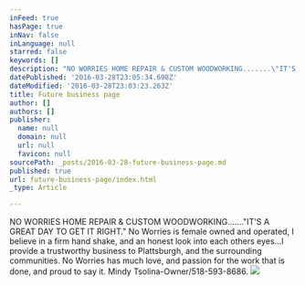 ```yaml
---
inFeed: true
hasPage: true
inNav: false
inLanguage: null
starred: false
keywords: []
description: "NO WORRIES HOME REPAIR & CUSTOM WOODWORKING.......\"IT'S A GREAT DAY TO GET IT RIGHT.\" No Worries is female owned and operated, I believe in a firm hand shake, and an honest look into each others eyes...I provide a trustworthy business to Plattsburgh, \_and the surrounding communities. No Worries has much love, and passion for the work that is done, and proud to say it. Mindy Tsolina-Owner/518-593-8686."
datePublished: '2016-03-28T23:05:34.698Z'
dateModified: '2016-03-28T23:03:23.263Z'
title: Future business page
author: []
authors: []
publisher:
  name: null
  domain: null
  url: null
  favicon: null
sourcePath: _posts/2016-03-28-future-business-page.md
published: true
url: future-business-page/index.html
_type: Article

---
```

NO WORRIES HOME REPAIR & CUSTOM WOODWORKING......."IT'S A GREAT DAY TO GET IT RIGHT." No Worries is female owned and operated, I believe in a firm hand shake, and an honest look into each others eyes...I provide a trustworthy business to Plattsburgh,  and the surrounding communities. No Worries has much love, and passion for the work that is done, and proud to say it. Mindy Tsolina-Owner/518-593-8686\.
![](https://the-grid-user-content.s3-us-west-2.amazonaws.com/16063e3f-0062-460e-a408-608f568f5c90.jpg)